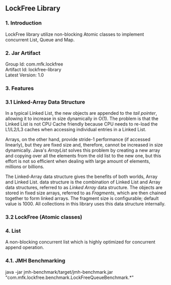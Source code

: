 ## LockFree Library
### 1. Introduction
LockFree library utilize non-blocking Atomic classes to implement concurrent List, Queue and Map. 

### 2. Jar Artifact
Group Id: com.mfk.lockfree <br/> 
Artifact Id: lockfree-library <br/>
Latest Version: 1.0

### 3. Features
### 3.1 Linked-Array Data Structure
In a typical Linked List, the new objects are appended to the <i>tail pointer</i>, allowing it to increase in size dynamically in O(1). 
The problem is that the Linked List is not CPU Cache friendly because CPU needs to re-load the L1/L2/L3 caches 
when accessing individual entries in a Linked List.

Arrays, on the other hand, provide stride-1 performance (if accessed linearly), but they are fixed size and, therefore, cannot 
be increased in size dynamically. Java's <i>ArrayList</i> solves this problem by creating a new array and copying over all the 
elements from the old list to the new one, but this effort is not so efficient when dealing with large amount of elements, 
millions or billions.         

The Linked-Array data structure gives the benefits of both worlds, Array and Linked List. data structure is the 
combination of Linked List and Array data structures, referred to as <i>Linked Array</i> data structure. 
The objects are stored in fixed size arrays, referred to as <i>Fragments</i>, which are then chained together to form linked arrays. 
The fragment size is configurable; default value is 1000. All collections in this library uses this data structure internally.            

### 3.2 LockFree (Atomic classes)


### 4. List
A non-blocking concurrent list which is highly optimized for concurrent append operation.    

   
### 4.1.  JMH Benchmarking
java -jar jmh-benchmark/target/jmh-benchmark.jar "com.mfk.lockfree.benchmark.LockFreeQueueBenchmark.*"